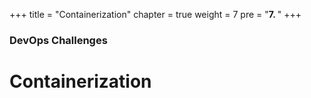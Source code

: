 +++
title = "Containerization"
chapter = true
weight = 7
pre = "<b>7. </b>"
+++
### DevOps Challenges

# Containerization


